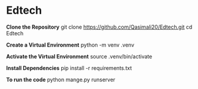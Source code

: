 # Edtech

**Clone the Repository**
git clone https://github.com/Qasimali20/Edtech.git
cd Edtech

**Create a Virtual Environment**
python -m venv .venv

**Activate the Virtual Environment**
source .venv/bin/activate

**Install Dependencies**
pip install -r requirements.txt

**To run the code**
python mange.py runserver
